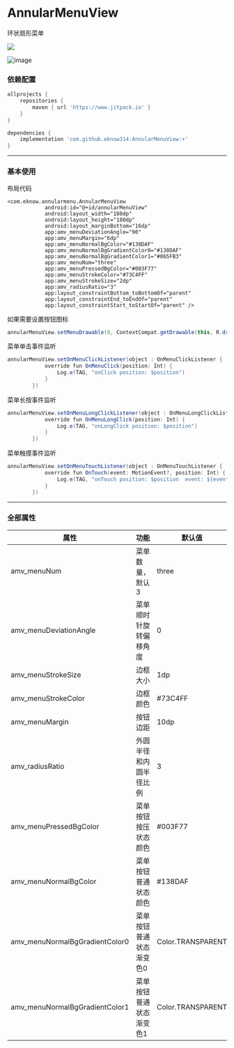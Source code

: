 # AnnularMenuView
环状扇形菜单

[![](https://jitpack.io/v/eknow314/AnnularMenuView.svg)](https://jitpack.io/#eknow314/AnnularMenuView)

![image](https://cdn.jsdelivr.net/gh/eknow314/blog_pic/img/202204061735760.jpg)

### 依赖配置

```groovy
allprojects {
    repositories {
        maven { url 'https://www.jitpack.io' }
    }
}

dependencies {
    implementation 'com.github.eknow314:AnnularMenuView:+'
}
```

---

### 基本使用

布局代码
```
<com.eknow.annularmenu.AnnularMenuView
            android:id="@+id/annularMenuView"
            android:layout_width="180dp"
            android:layout_height="180dp"
            android:layout_marginBottom="16dp"
            app:amv_menuDeviationAngle="90"
            app:amv_menuMargin="6dp"
            app:amv_menuNormalBgColor="#138DAF"
            app:amv_menuNormalBgGradientColor0="#138DAF"
            app:amv_menuNormalBgGradientColor1="#065FB3"
            app:amv_menuNum="three"
            app:amv_menuPressedBgColor="#003F77"
            app:amv_menuStrokeColor="#73C4FF"
            app:amv_menuStrokeSize="2dp"
            app:amv_radiusRatio="3"
            app:layout_constraintBottom_toBottomOf="parent"
            app:layout_constraintEnd_toEndOf="parent"
            app:layout_constraintStart_toStartOf="parent" />
```
如果需要设置按钮图标
``` java
annularMenuView.setMenuDrawable(0, ContextCompat.getDrawable(this, R.drawable.ic_rotate_left))
```

菜单单击事件监听
``` java
annularMenuView.setOnMenuClickListener(object : OnMenuClickListener {
            override fun OnMenuClick(position: Int) {
                Log.e(TAG, "onClick position: $position")
            }
        })
```

菜单长按事件监听
``` java
annularMenuView.setOnMenuLongClickListener(object : OnMenuLongClickListener {
            override fun OnMenuLongClick(position: Int) {
                Log.e(TAG, "onLongClick position: $position")
            }
        })
```

菜单触摸事件监听
``` java
annularMenuView.setOnMenuTouchListener(object : OnMenuTouchListener {
            override fun OnTouch(event: MotionEvent?, position: Int) {
                Log.e(TAG, "onTouch position: $position  event: ${event?.action}")
            }
        })
```

---

### 全部属性

| 属性 | 功能 | 默认值 |
| --- | --- | --- |
| amv_menuNum | 菜单数量，默认3 | three |
| amv_menuDeviationAngle | 菜单顺时针旋转偏移角度 | 0 |
| amv_menuStrokeSize | 边框大小 | 1dp |
| amv_menuStrokeColor | 边框颜色 | #73C4FF |
| amv_menuMargin | 按钮边距 | 10dp |
| amv_radiusRatio | 外圆半径和内圆半径比例 | 3 |
| amv_menuPressedBgColor | 菜单按钮按压状态颜色 | #003F77 |
| amv_menuNormalBgColor | 菜单按钮普通状态颜色 | #138DAF |
| amv_menuNormalBgGradientColor0 | 菜单按钮普通状态渐变色0 | Color.TRANSPARENT |
| amv_menuNormalBgGradientColor1 | 菜单按钮普通状态渐变色1 | Color.TRANSPARENT |
